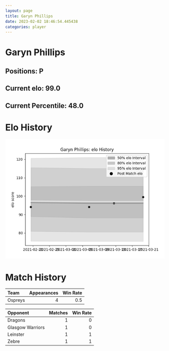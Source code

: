 ```yaml
---  
layout: page  
title: Garyn Phillips  
date: 2023-02-02 18:46:54.445438  
categories: player  
---
```

# Garyn Phillips

## Positions: P

## Current elo: 99.0

## Current Percentile: 48.0

# Elo History


![elo history](history_GarynPhillips.png)
# Match History


| Team    |   Appearances |   Win Rate |
|:--------|--------------:|-----------:|
| Ospreys |             4 |        0.5 |

| Opponent         |   Matches |   Win Rate |
|:-----------------|----------:|-----------:|
| Dragons          |         1 |          0 |
| Glasgow Warriors |         1 |          0 |
| Leinster         |         1 |          1 |
| Zebre            |         1 |          1 |